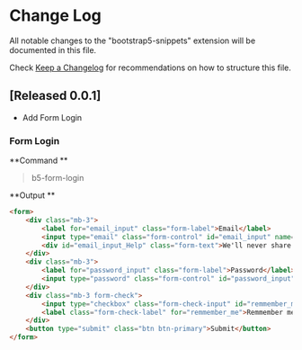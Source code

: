 # Change Log

All notable changes to the "bootstrap5-snippets" extension will be documented in this file.

Check [Keep a Changelog](https://github.com/adereksisusanto/bootstrap5-snippets/releases/tag/0.0.2) for recommendations on how to structure this file.

## [Released 0.0.1]

- Add Form Login

### Form Login

**Command **

> b5-form-login

**Output **

```html
<form>
    <div class="mb-3">
        <label for="email_input" class="form-label">Email</label>
        <input type="email" class="form-control" id="email_input" name="email_input" placeholder="Enter Email..." aria-describedby="email_input_Help">
        <div id="email_input_Help" class="form-text">We'll never share your email with anyone else.</div>
    </div>
    <div class="mb-3">
        <label for="password_input" class="form-label">Password</label>
        <input type="password" class="form-control" id="password_input" name="password_input" placeholder="Enter Password...">
    </div>
    <div class="mb-3 form-check">
        <input type="checkbox" class="form-check-input" id="remmember_me" name="remmember_me">
        <label class="form-check-label" for="remmember_me">Remmember me</label>
    </div>
    <button type="submit" class="btn btn-primary">Submit</button>
</form>
```
